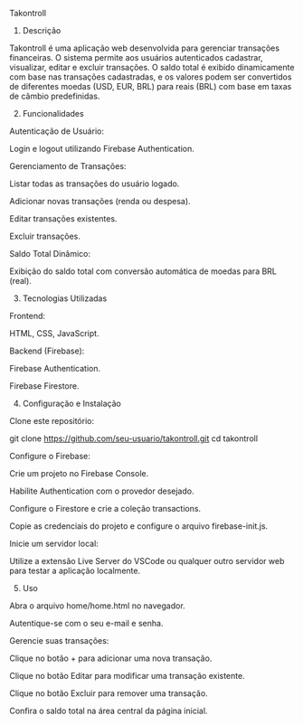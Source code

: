 Takontroll

1. Descrição

Takontroll é uma aplicação web desenvolvida para gerenciar transações financeiras. O sistema permite aos usuários autenticados cadastrar, visualizar, editar e excluir transações. O saldo total é exibido dinamicamente com base nas transações cadastradas, e os valores podem ser convertidos de diferentes moedas (USD, EUR, BRL) para reais (BRL) com base em taxas de câmbio predefinidas.

2. Funcionalidades

Autenticação de Usuário:

Login e logout utilizando Firebase Authentication.

Gerenciamento de Transações:

Listar todas as transações do usuário logado.

Adicionar novas transações (renda ou despesa).

Editar transações existentes.

Excluir transações.

Saldo Total Dinâmico:

Exibição do saldo total com conversão automática de moedas para BRL (real).

3. Tecnologias Utilizadas

Frontend:

HTML, CSS, JavaScript.

Backend (Firebase):

Firebase Authentication.

Firebase Firestore.

4. Configuração e Instalação

Clone este repositório:

git clone https://github.com/seu-usuario/takontroll.git
cd takontroll

Configure o Firebase:

Crie um projeto no Firebase Console.

Habilite Authentication com o provedor desejado.

Configure o Firestore e crie a coleção transactions.

Copie as credenciais do projeto e configure o arquivo firebase-init.js.

Inicie um servidor local:

Utilize a extensão Live Server do VSCode ou qualquer outro servidor web para testar a aplicação localmente.

5. Uso

Abra o arquivo home/home.html no navegador.

Autentique-se com o seu e-mail e senha.

Gerencie suas transações:

Clique no botão + para adicionar uma nova transação.

Clique no botão Editar para modificar uma transação existente.

Clique no botão Excluir para remover uma transação.

Confira o saldo total na área central da página inicial.


